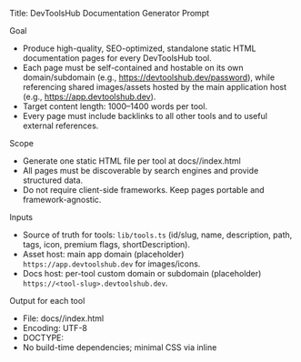 Title: DevToolsHub Documentation Generator Prompt

Goal
- Produce high-quality, SEO-optimized, standalone static HTML documentation pages for every DevToolsHub tool.
- Each page must be self-contained and hostable on its own domain/subdomain (e.g., https://devtoolshub.dev/password), while referencing shared images/assets hosted by the main application host (e.g., https://app.devtoolshub.dev).
- Target content length: 1000–1400 words per tool.
- Every page must include backlinks to all other tools and to useful external references.

Scope
- Generate one static HTML file per tool at docs/<tool-slug>/index.html
- All pages must be discoverable by search engines and provide structured data.
- Do not require client-side frameworks. Keep pages portable and framework-agnostic.

Inputs
- Source of truth for tools: `lib/tools.ts` (id/slug, name, description, path, tags, icon, premium flags, shortDescription).
- Asset host: main app domain (placeholder) `https://app.devtoolshub.dev` for images/icons.
- Docs host: per-tool custom domain or subdomain (placeholder) `https://<tool-slug>.devtoolshub.dev`.

Output for each tool
- File: docs/<tool-slug>/index.html
- Encoding: UTF-8
- DOCTYPE: <!doctype html>
- No build-time dependencies; minimal CSS via inline <style> or a single CDN link (e.g., modern-normalize) permitted.

Page structure (per tool)
1) <head>
   - <title>: 55–65 chars, include tool name + “DevToolsHub”. Example: “Password & Key-like Generator – DevToolsHub”.
   - <meta name="description">: 150–160 chars summarizing the tool’s value (plain, non-marketing jargon).
   - <link rel="canonical">: https://<tool-slug>.devtoolshub.dev/
   - <meta name="robots" content="index,follow">
   - Open Graph:
     - og:type = website
     - og:site_name = DevToolsHub
     - og:title, og:description mirroring <title> and meta description
     - og:url = canonical URL
     - og:image = absolute URL to a representative image hosted on main app host (e.g., https://app.devtoolshub.dev/icons/icon-512x512.png). Use a square 512x512 PNG.
   - Twitter card:
     - twitter:card = summary_large_image
     - twitter:title, twitter:description
     - twitter:image
   - Structured data (JSON-LD):
     - SoftwareApplication with fields: name, applicationCategory ("DeveloperApplication"), operatingSystem ("Web"), description, url (canonical), image, author (DevToolsHub), offers ("Free" and mention Premium if applicable), keywords (tool tags), dateModified.
     - Optional FAQPage JSON-LD with 3–6 common questions about the tool.
   - Favicons and manifest links optional (page should still be standalone). If added, reference icons from the app host (absolute URLs) to avoid asset duplication.

2) <body>
   - Global header: small logo (absolute URL) and nav links back to:
     - Main site (https://app.devtoolshub.dev)
     - All tools hub (https://app.devtoolshub.dev/#tools)
     - Sign in (https://app.devtoolshub.dev/sign-in)
   - H1: Tool name (unique, front-loaded with the primary keyword).
   - Intro (2–3 paragraphs): What it is, when to use it, who it’s for. Avoid fluff, aim for clarity.
   - “Key features” section (bulleted, concise). Include free vs premium note when relevant.
   - “How it works” section (explain high level flow). Keep implementation specifics light—focus on user value and steps.
   - “Step-by-step usage” (ordered list): 6–10 steps to achieve common outcome(s). Add inline tips.
   - “Examples” section: 2–4 realistic examples, include short code blocks or snippets if applicable (keep vendor-neutral).
   - “Security & privacy” section: State that generation is local in browser where relevant; no network calls; no logging of user inputs. Call out Supabase Auth for gated access in the app.
   - “Accessibility” section: Note keyboard navigation, labels, and screen reader support.
   - “Limitations & disclaimers” section: Honest boundaries (e.g., “Key-like mode is appearance/testing only”).
   - “Related tools” grid: Backlinks to all other DevToolsHub tools (name + short one-line). Use absolute links to app tool paths (e.g., https://app.devtoolshub.dev/tools/<slug>). Include at least 9+ links; prefer all tools for internal linking depth.
   - “Resources & references” section: External authoritative links (e.g., zxcvbn docs, WHATWG Base64, PWA specs, MDN pages). Use 4–8 links max, with descriptive anchor text.
   - CTA footer: “Open this tool in DevToolsHub” button linking to the app path, plus links to pricing or premium overview if relevant.
   - Global footer: lightweight text with © year and DevToolsHub link.

Content guidelines
- Length: 1000–1400 words. Prioritize clarity and task completion over marketing.
- Voice: Professional, helpful, direct. Explain benefits and how to succeed.
- Readability: Use short paragraphs, subheadings (H2/H3), and bulleted lists.
- SEO:
  - Use primary keyword in H1 and early in introduction.
  - Include secondary keywords naturally (e.g., “password generator”, “passphrase”, “base64 encoder”, “PWA assets”, “UUID generator”).
  - Internal linking: always include backlinks to all other tools.
  - Anchor text must be descriptive (avoid “click here”).
  - Image tags (if any) must have meaningful alt text.
- Accessibility: proper heading order, labeled buttons/links, sufficient contrast (use simple inline styles or conservative colors).
- Internationalization: write neutral English without locale-specific idioms; avoid slang.

Images and assets
- Use absolute URLs hosted by the main application host (e.g., https://app.devtoolshub.dev/icons/icon-512x512.png) for all images.
- Do not embed large or untrusted external images.
- If including code snippets or diagrams, keep them minimal and text-based; no client-side script dependencies.

Discovery and indexing
- Each page must include <meta name="robots" content="index,follow">.
- Provide per-page JSON-LD schema.
- Provide a minimal sitemap.xml per domain

Quality bar
- Each page should feel “complete” and standalone.
- Avoid repetition and filler text. Prefer concrete, user-centered guidance.
- Ensure no broken links; use absolute URLs for all internal links back to the app and other tools.
- Avoid referencing implementation specifics that can drift. Focus on outcomes and stable UX affordances.

Deliverables
- Static HTML files under docs/<tool-slug>/index.html for every tool currently exposed by `lib/tools.ts`.
- A generated “All Tools” page at docs/index.html with a grid linking to every tool documentation.
- A simple README in docs/ with hosting instructions and how to map to custom domains.

Hosting assumptions
- Each tool’s docs may be deployed to its own domain/subdomain; pages must work when hosted separately.
- Assets (images, icons) are referenced from the main app’s host via absolute URLs.

Acceptance criteria
- One static, SEO-optimized, accessible page per tool (1000–1400 words), including:
  - Title/meta/OG/Twitter/JSON-LD done.
  - Backlinks to all other tools and useful external references.
  - Clear structure with intro, features, how it works, steps, examples, security/privacy, accessibility, limitations, related tools, resources, CTA.
  - Zero broken links.
  - Valid HTML5 (W3C validator clean of errors; warnings allowed if minor).

- Generate a sitemap.xml per domain and an aggregate sitemap for all docs.
- Generate an RSS/Atom feed of documentation updates.
- Add dark mode via prefers-color-scheme.
- Add a lightweight search (pure client-side JS, optional).

Implementation notes (if you build a generator)
- Use Node + TypeScript script to read `lib/tools.ts`, and for each tool write docs/<slug>/index.html using a common HTML template function.
- Include a function that assembles the “Related tools” grid using all tools except current.
- Include helpers to generate head tags (title/meta/OG/Twitter), and JSON-LD payloads.
- Keep the HTML under 500 lines by extracting sections into generator functions; do not exceed the repo’s 500 LOC-per-file rule by splitting modules.

 Dedicated pages for each tool
Each tool should have:
Its own landing page targeting a specific keyword (e.g., "JSON Formatter Online")
Tool interface + rich reference/documentation on that same page or linked nearby.
Meta title & description unique to the tool.
Schema markup (e.g., SoftwareApplication schema).
Internal linking between tools (e.g., “You might also like…”).


Make sure the main landing page, links to each tool page.